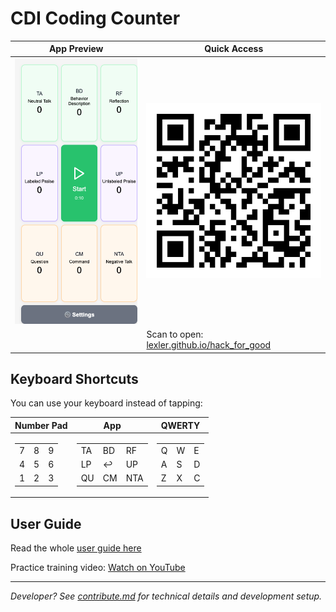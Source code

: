 # CDI Coding Counter

| App Preview | Quick Access |
|-------------|--------------|
| ![App Screenshot](img/current_screenshot.png) | <img src="img/qr-code.svg" width="390" alt="QR Code"> |
| | Scan to open: [lexler.github.io/hack_for_good](https://lexler.github.io/hack_for_good/) |

## Keyboard Shortcuts

You can use your keyboard instead of tapping:

<table>
<thead>
<tr>
<th align="center">Number Pad</th>
<th align="center">App</th>
<th align="center">QWERTY</th>
</tr>
</thead>
<tbody>
<tr>
<td align="center">
<table>
<tr><td>7</td><td>8</td><td>9</td></tr>
<tr><td>4</td><td>5</td><td>6</td></tr>
<tr><td>1</td><td>2</td><td>3</td></tr>
</table>
</td>
<td align="center">
<table>
<tr><td>TA</td><td>BD</td><td>RF</td></tr>
<tr><td>LP</td><td>↩️</td><td>UP</td></tr>
<tr><td>QU</td><td>CM</td><td>NTA</td></tr>
</table>
</td>
<td align="center">
<table>
<tr><td>Q</td><td>W</td><td>E</td></tr>
<tr><td>A</td><td>S</td><td>D</td></tr>
<tr><td>Z</td><td>X</td><td>C</td></tr>
</table>
</td>
</tr>
</tbody>
</table>

## User Guide

Read the whole [user guide here](./docs/user-guide.md) 

Practice training video: [Watch on YouTube](https://www.youtube.com/watch?v=oThDINK4_9E)

---

*Developer? See [contribute.md](contribute.md) for technical details and development setup.*